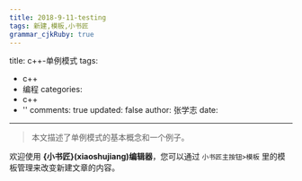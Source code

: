 ```yaml
---
title: 2018-9-11-testing
tags: 新建,模板,小书匠
grammar_cjkRuby: true
---
```





title: c++-单例模式
tags:
  - c++
  - 编程
categories:
  - c++
  - ''
comments: true
updated: false
author: 张学志
date: 
---
> 本文描述了单例模式的基本概念和一个例子。
<!-- more -->

欢迎使用 **{小书匠}(xiaoshujiang)编辑器**，您可以通过 `小书匠主按钮>模板` 里的模板管理来改变新建文章的内容。